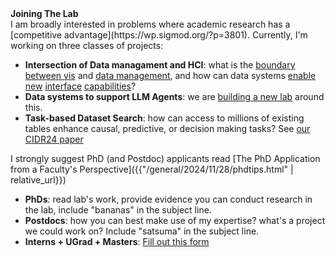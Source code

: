 <h4 style="margin-top:0em; margin-bottom: 0em;">Joining The Lab</h4>   
I am broadly interested in problems where academic research has a [competitive advantage](https://wp.sigmod.org/?p=3801).  Currently, I'm working on three classes of projects:

* **Intersection of Data managament and HCI**: what is the [boundary between vis](https://arxiv.org/abs/2407.06404) and [data management](https://www.dropbox.com/scl/fi/6r1vaia3tzbo1dwp9yqme/mgg-icdt25-submitted.pdf?rlkey=ttbddaqypbrvydzu87mnanmf8&st=m7glvjmw&dl=0), and how can data systems [enable new](https://www.dropbox.com/scl/fi/d2xg8wb4uonijra1tuccp/pvd-sigmod25-submission.pdf?rlkey=lj9g98q8tku0a961maxofe8x2&dl=0) [interface](https://www.dropbox.com/s/io5hpu5rn4tl9m5/smoke-sigmod18demo-cr.pdf?dl=0)  [capabilities](https://www.dropbox.com/s/bhwikxq8932dsg5/dig-hilda23-cr.pdf?dl=0)?
* **Data systems to support LLM Agents**: we are [building a new lab](https://columbia-dap-lab.github.io/) around this.  
* **Task-based Dataset Search**: how can access to millions of existing tables enhance causal, predictive, or decision making tasks?  See [our CIDR24 paper](https://arxiv.org/pdf/2308.05637.pdf)

I strongly suggest PhD (and Postdoc) applicants read [The PhD Application from a Faculty's Perspective]({{"/general/2024/11/28/phdtips.html" | relative_url}})

* **PhDs**: read lab's work, provide evidence you can conduct research in the lab, include "bananas" in the subject line.    
* **Postdocs**: how you can best make use of my expertise?  what's a project we could work on? Include "satsuma" in the subject line.   
* **Interns + UGrad + Masters**: <a href="https://forms.gle/4TJRZubQ6Ary3zd47">Fill out this form</a>
